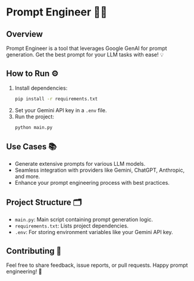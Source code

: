 # Prompt Engineer 🚀✨

## Overview
Prompt Engineer is a tool that leverages Google GenAI for prompt generation. Get the best prompt for your LLM tasks with ease! 💡

## How to Run ⚙️
1. Install dependencies:
   ```bash
   pip install -r requirements.txt
   ```
2. Set your Gemini API key in a `.env` file.
3. Run the project:
   ```bash
   python main.py
   ```

## Use Cases 📚
- Generate extensive prompts for various LLM models.
- Seamless integration with providers like Gemini, ChatGPT, Anthropic, and more.
- Enhance your prompt engineering process with best practices.

## Project Structure 🗂️
- `main.py`: Main script containing prompt generation logic.
- `requirements.txt`: Lists project dependencies.
- `.env`: For storing environment variables like your Gemini API key.

## Contributing 🤝
Feel free to share feedback, issue reports, or pull requests. Happy prompt engineering! 🚀

